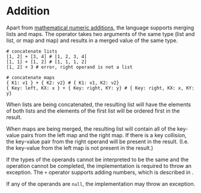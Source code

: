 # Addition

Apart from [mathematical numeric additions](../mathoperators/index.md), the language supports merging lists and maps. The operator takes two arguments of the same type (list and list, or map and map) and results in a merged value of the same type.

```sakerscript
# concatenate lists
[1, 2] + [3, 4] # [1, 2, 3, 4]
[1, 1] + [1, 2] # [1, 1, 1, 2]
[1, 2] + 3 # error, right operand is not a list

# concatenate maps
{ K1: v1 } + { K2: v2} # { K1: v1, K2: v2}
{ Key: left, KX: x } + { Key: right, KY: y} # { Key: right, KX: x, KY: y}
```

When lists are being concatenated, the resulting list will have the elements of both lists and the elements of the first list will be ordered first in the result.

When maps are being merged, the resulting list will contain all of the key-value pairs from the left map and the right map. If there is a key collision, the key-value pair from the right operand will be present in the result. (I.e. the key-value from the left map is not present in the result.)

If the types of the operands cannot be interpreted to be the same and the operation cannot be completed, the implementation is required to throw an exception. The `+` operator supports adding numbers, which is described in [](../mathoperators/index.md). 

If any of the operands are `null`, the implementation may throw an exception.